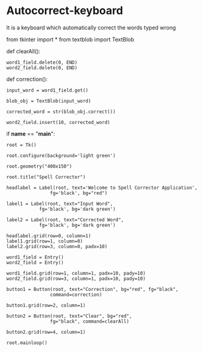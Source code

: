 # Autocorrect-keyboard
It is a keyboard which automatically correct the words typed wrong

from tkinter import *
from textblob import TextBlob



def clearAll():

	word1_field.delete(0, END)
	word2_field.delete(0, END)



def correction():

	input_word = word1_field.get()

	blob_obj = TextBlob(input_word)

	corrected_word = str(blob_obj.correct())

	word2_field.insert(10, corrected_word)


if __name__ == "__main__":

	root = Tk()

	root.configure(background='light green')

	root.geometry("400x150")

	root.title("Spell Corrector")

	headlabel = Label(root, text='Welcome to Spell Corrector Application',
					fg='black', bg="red")

	label1 = Label(root, text="Input Word",
				fg='black', bg='dark green')

	label2 = Label(root, text="Corrected Word",
				fg='black', bg='dark green')

	headlabel.grid(row=0, column=1)
	label1.grid(row=1, column=0)
	label2.grid(row=3, column=0, padx=10)

	word1_field = Entry()
	word2_field = Entry()

	word1_field.grid(row=1, column=1, padx=10, pady=10)
	word2_field.grid(row=3, column=1, padx=10, pady=10)

	button1 = Button(root, text="Correction", bg="red", fg="black",
					command=correction)

	button1.grid(row=2, column=1)

	button2 = Button(root, text="Clear", bg="red",
					fg="black", command=clearAll)

	button2.grid(row=4, column=1)

	root.mainloop()
